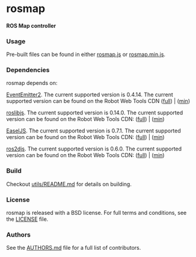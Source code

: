 rosmap
=======

#### ROS Map controller

### Usage
Pre-built files can be found in either [rosmap.js](build/rosmap.js) or [rosmap.min.js](build/rosmap.min.js).

### Dependencies
rosmap depends on:

[EventEmitter2](https://github.com/hij1nx/EventEmitter2). The current supported version is 0.4.14. The current supported version can be found on the Robot Web Tools CDN ([full](http://cdn.robotwebtools.org/EventEmitter2/0.4.14/eventemitter2.js)) | ([min](http://cdn.robotwebtools.org/EventEmitter2/0.4.14/eventemitter2.min.js))

[roslibjs](https://github.com/RobotWebTools/roslibjs). The current supported version is 0.14.0. The current supported version can be found on the Robot Web Tools CDN: ([full](http://cdn.robotwebtools.org/roslibjs/0.14.0/roslib.js)) | ([min](http://cdn.robotwebtools.org/roslibjs/0.14.0/roslib.min.js))

[EaselJS](https://github.com/CreateJS/EaselJS/). The current supported version is 0.7.1. The current supported version can be found on the Robot Web Tools CDN: ([full](http://cdn.robotwebtools.org/EaselJS/0.7.1/easeljs.js)) | ([min](http://cdn.robotwebtools.org/EaselJS/0.7.1/easeljs.min.js))

[ros2djs](https://github.com/RobotWebTools/ros2djs). The current supported version is 0.6.0. The current supported version can be found on the Robot Web Tools CDN: ([full](http://cdn.robotwebtools.org/ros2djs/0.6.0/ros2d.js)) | ([min](http://cdn.robotwebtools.org/ros2djs/0.6.0/ros2d.min.js))

### Build
Checkout [utils/README.md](utils/README.md) for details on building.

### License
rosmap is released with a BSD license. For full terms and conditions, see the [LICENSE](LICENSE) file.

### Authors
See the [AUTHORS.md](AUTHORS) file for a full list of contributors.

